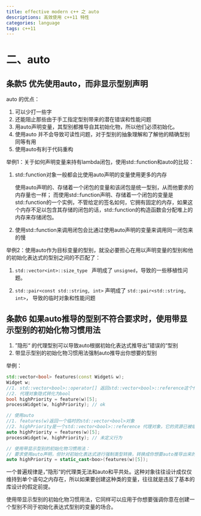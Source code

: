 ```yaml
---
title: effective modern c++ 之 auto
descriptions: 高效使用 c++11 特性
categories: language
tags: c++11
---
```


#  二、auto

## 条款5 优先使用auto，而非显示型别声明

auto 的优点：

1. 可以少打一些字 
2. 还能阻止那些由于手工指定型别带来的潜在错误和性能问题 
3. 用auto声明变量，其型别都推导自其初始化物，所以他们必须初始化。
4. 使用auto 并不会导致可读性问题，对于型别的抽象理解和了解他的精确型别同等有用
5. 使用auto有利于代码重构

 举例1：关于如何声明变量来持有lambda闭包，使用std::function和auto的比较：

1. std::function对象一般都会比使用auto声明的变量使用更多的内存

   使用auto声明的、存储着一个闭包的变量和该闭包是统一型别，从而他要求的内存量也一样； 而使用std::function声明、存储着一个闭包的变量是std::function的一个实例，不管给定的签名如何，它拥有固定的内存，如果这个内存不足以包含其存储的闭包的话，std::function的构造函数会分配堆上的内存来存储闭包。

2. 使用std::function来调用闭包会比通过使用auto声明的变量来调用同一闭包来的慢

  举例2：使用auto作为目标变量的型别，就没必要担心在用以声明变量的型别和他的初始化表达式的型别之间的不匹配了：

1. `std::vector<int>::size_type ` 声明成了 `unsigned`，导致的一些移植性问题。

2. `std::pair<const std::string, int>`  声明成了 `std::pair<std::string, int>`， 导致的临时对象和性能问题

## 条款6 如果auto推导的型别不符合要求时，使用带显示型别的初始化物习惯用法

1. ”隐形“ 的代理型别可以导致auto根据初始化表达式推导出”错误的“型别
2. 带显示型别的初始化物习惯用法强制auto推导出你想要的型别

举例：

```cpp
std::vector<bool> features(const Widget& w);
Widget w;
//1. std::vector<bool>::operator[] 返回std::vector<bool>::reference这个代理类型对象
//2. 代理对象隐式转化为bool
bool highPriority = feature(w)[5]; 
processWidget(w, highPriority); // ok

// 使用auto
//1. features(w)返回一个临时的std::vector<bool>对象
//2. highPriority是一个std::vector<bool>::reference 代理对象，它的资源已被临时对象释放，导致未定义行为
auto highPriority = features(w)[5];
processWidget(w, highPriority); // 未定义行为

// 使用带显示型别的初始化物习惯用法：
// 要求使用auto声明，但针对初始化表达式进行强制类型转换，转换成你想要auto推导出来的类型。
auto highPriority = static_cast<boo>(features(w)[5]);
```

一个普遍规律是，”隐形“的代理类无法和auto和平共处。这种对象往往设计成仅仅维持到单个语句之内存在，所以如果要创建这种类的变量，往往就是违反了基本的库设计的假定前提。

使用带显示型别的初始化物习惯用法，它同样可以应用于你想要强调你意在创建一个型别不同于初始化表达式型别的变量的场合。